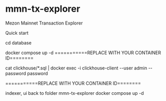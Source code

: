 # mmn-tx-explorer
Mezon Mainnet Transaction Explorer



Quick start


cd database

docker compose up -d 
===========REPLACE  <clickhouse-container> WITH YOUR CONTAINER ID========

cat clickhouse/*.sql | docker exec -i <clickhouse-container> clickhouse-client --user admin --password password

===========REPLACE  <clickhouse-container> WITH YOUR CONTAINER ID========


indexer, ui
back to folder mmn-tx-explorer
docker compose up -d
